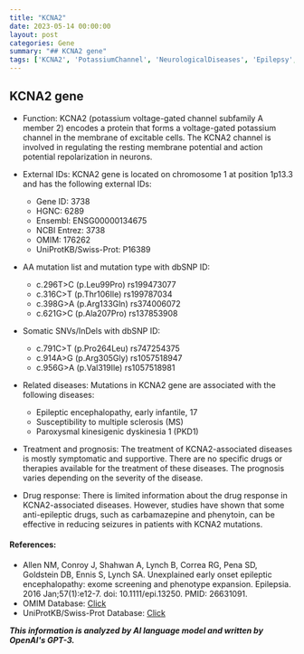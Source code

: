 ```yaml
---
title: "KCNA2"
date: 2023-05-14 00:00:00
layout: post
categories: Gene
summary: "## KCNA2 gene"
tags: ['KCNA2', 'PotassiumChannel', 'NeurologicalDiseases', 'Epilepsy', 'MultipleSclerosis', 'PKD1', 'DrugResponse', 'Prognosis']
---
```


## KCNA2 gene

- Function: KCNA2 (potassium voltage-gated channel subfamily A member 2) encodes a protein that forms a voltage-gated potassium channel in the membrane of excitable cells. The KCNA2 channel is involved in regulating the resting membrane potential and action potential repolarization in neurons.

- External IDs: KCNA2 gene is located on chromosome 1 at position 1p13.3 and has the following external IDs: 
    - Gene ID: 3738
    - HGNC: 6289
    - Ensembl: ENSG00000134675
    - NCBI Entrez: 3738 
    - OMIM: 176262
    - UniProtKB/Swiss-Prot: P16389

- AA mutation list and mutation type with dbSNP ID:
    - c.296T>C (p.Leu99Pro) rs199473077
    - c.316C>T (p.Thr106Ile) rs199787034
    - c.398G>A (p.Arg133Gln) rs374006072
    - c.621G>C (p.Ala207Pro) rs137853908
    
- Somatic SNVs/InDels with dbSNP ID:
    - c.791C>T (p.Pro264Leu) rs747254375
    - c.914A>G (p.Arg305Gly) rs1057518947
    - c.956G>A (p.Val319Ile) rs1057518981
    
- Related diseases: Mutations in KCNA2 gene are associated with the following diseases:
    - Epileptic encephalopathy, early infantile, 17
    - Susceptibility to multiple sclerosis (MS)
    - Paroxysmal kinesigenic dyskinesia 1 (PKD1)

- Treatment and prognosis: The treatment of KCNA2-associated diseases is mostly symptomatic and supportive. There are no specific drugs or therapies available for the treatment of these diseases. The prognosis varies depending on the severity of the disease.

- Drug response: There is limited information about the drug response in KCNA2-associated diseases. However, studies have shown that some anti-epileptic drugs, such as carbamazepine and phenytoin, can be effective in reducing seizures in patients with KCNA2 mutations.

#### References:

- Allen NM, Conroy J, Shahwan A, Lynch B, Correa RG, Pena SD, Goldstein DB, Ennis S, Lynch SA. Unexplained early onset epileptic encephalopathy: exome screening and phenotype expansion. Epilepsia. 2016 Jan;57(1):e12-7. doi: 10.1111/epi.13250. PMID: 26631091.
- OMIM Database: [Click](https://www.omim.org/)
- UniProtKB/Swiss-Prot Database: [Click](https://www.uniprot.org/)

**_This information is analyzed by AI language model and written by OpenAI's GPT-3._**